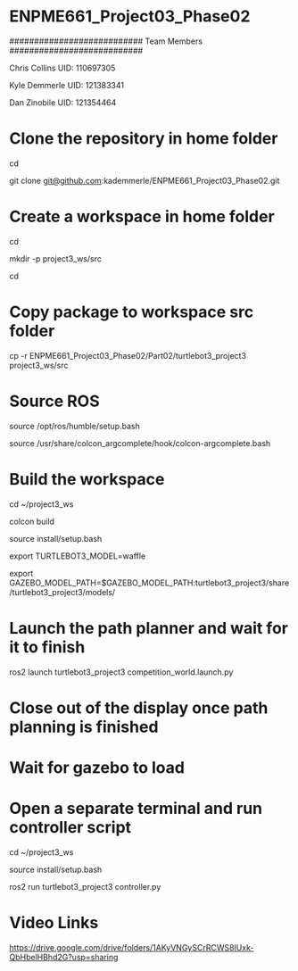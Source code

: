 # ENPME661_Project03_Phase02

########################### Team Members ###########################

Chris Collins UID: 110697305

Kyle Demmerle UID: 121383341

Dan Zinobile UID: 121354464

# Clone the repository in home folder
cd

git clone git@github.com:kademmerle/ENPME661_Project03_Phase02.git

# Create a workspace in home folder
cd

mkdir -p project3_ws/src

cd

# Copy package to workspace src folder
cp -r ENPME661_Project03_Phase02/Part02/turtlebot3_project3 project3_ws/src

# Source ROS
source /opt/ros/humble/setup.bash

source /usr/share/colcon_argcomplete/hook/colcon-argcomplete.bash


# Build the workspace
cd ~/project3_ws

colcon build

source install/setup.bash

export TURTLEBOT3_MODEL=waffle

export GAZEBO_MODEL_PATH=$GAZEBO_MODEL_PATH:turtlebot3_project3/share/turtlebot3_project3/models/

# Launch the path planner and wait for it to finish
ros2 launch turtlebot3_project3 competition_world.launch.py

# Close out of the display once path planning is finished

# Wait for gazebo to load

# Open a separate terminal and run controller script
cd ~/project3_ws

source install/setup.bash

ros2 run turtlebot3_project3 controller.py


# Video Links
https://drive.google.com/drive/folders/1AKyVNGySCrRCWS8IUxk-QbHbelHBhd2G?usp=sharing

